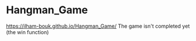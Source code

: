 # Hangman_Game

https://ilham-bouk.github.io/Hangman_Game/
The game isn't completed yet (the win function)
